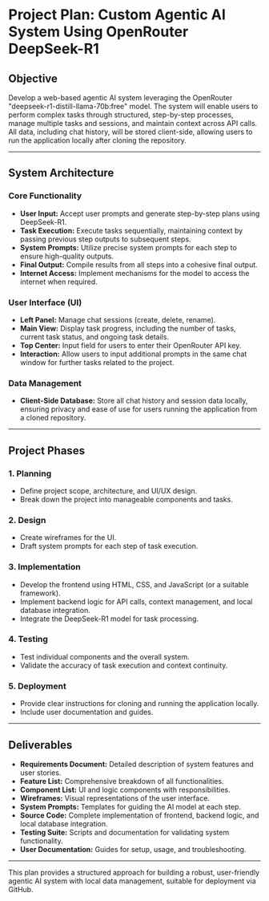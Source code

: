 # Project Plan: Custom Agentic AI System Using OpenRouter DeepSeek-R1

## Objective

Develop a web-based agentic AI system leveraging the OpenRouter "deepseek-r1-distill-llama-70b:free" model. The system will enable users to perform complex tasks through structured, step-by-step processes, manage multiple tasks and sessions, and maintain context across API calls. All data, including chat history, will be stored client-side, allowing users to run the application locally after cloning the repository.

---

## System Architecture

### Core Functionality
- **User Input:** Accept user prompts and generate step-by-step plans using DeepSeek-R1.
- **Task Execution:** Execute tasks sequentially, maintaining context by passing previous step outputs to subsequent steps.
- **System Prompts:** Utilize precise system prompts for each step to ensure high-quality outputs.
- **Final Output:** Compile results from all steps into a cohesive final output.
- **Internet Access:** Implement mechanisms for the model to access the internet when required.

### User Interface (UI)
- **Left Panel:** Manage chat sessions (create, delete, rename).
- **Main View:** Display task progress, including the number of tasks, current task status, and ongoing task details.
- **Top Center:** Input field for users to enter their OpenRouter API key.
- **Interaction:** Allow users to input additional prompts in the same chat window for further tasks related to the project.

### Data Management
- **Client-Side Database:** Store all chat history and session data locally, ensuring privacy and ease of use for users running the application from a cloned repository.

---

## Project Phases

### 1. Planning
- Define project scope, architecture, and UI/UX design.
- Break down the project into manageable components and tasks.

### 2. Design
- Create wireframes for the UI.
- Draft system prompts for each step of task execution.

### 3. Implementation
- Develop the frontend using HTML, CSS, and JavaScript (or a suitable framework).
- Implement backend logic for API calls, context management, and local database integration.
- Integrate the DeepSeek-R1 model for task processing.

### 4. Testing
- Test individual components and the overall system.
- Validate the accuracy of task execution and context continuity.

### 5. Deployment
- Provide clear instructions for cloning and running the application locally.
- Include user documentation and guides.

---

## Deliverables

- **Requirements Document:** Detailed description of system features and user stories.
- **Feature List:** Comprehensive breakdown of all functionalities.
- **Component List:** UI and logic components with responsibilities.
- **Wireframes:** Visual representations of the user interface.
- **System Prompts:** Templates for guiding the AI model at each step.
- **Source Code:** Complete implementation of frontend, backend logic, and local database integration.
- **Testing Suite:** Scripts and documentation for validating system functionality.
- **User Documentation:** Guides for setup, usage, and troubleshooting.

---

This plan provides a structured approach for building a robust, user-friendly agentic AI system with local data management, suitable for deployment via GitHub.